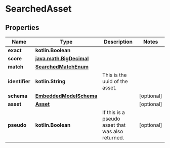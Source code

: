 
# SearchedAsset

## Properties
Name | Type | Description | Notes
------------ | ------------- | ------------- | -------------
**exact** | **kotlin.Boolean** |  | 
**score** | [**java.math.BigDecimal**](java.math.BigDecimal) |  | 
**match** | [**SearchedMatchEnum**](SearchedMatchEnum) |  | 
**identifier** | **kotlin.String** | This is the uuid of the asset. | 
**schema** | [**EmbeddedModelSchema**](EmbeddedModelSchema) |  |  [optional]
**asset** | [**Asset**](Asset) |  |  [optional]
**pseudo** | **kotlin.Boolean** | If this is a pseudo asset that was also returned. |  [optional]




